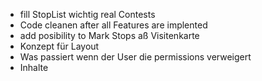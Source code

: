 * fill StopList wichtig real Contests
* Code cleanen after all Features are implented
* add posibility to Mark Stops aß Visitenkarte
* Konzept für Layout
* Was passiert wenn der User die permissions verweigert
* Inhalte 
